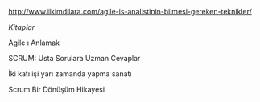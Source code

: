 http://www.ilkimdilara.com/agile-is-analistinin-bilmesi-gereken-teknikler/

_Kitaplar_

Agile ı Anlamak

SCRUM: Usta Sorulara Uzman Cevaplar 

İki katı işi yarı zamanda yapma sanatı

Scrum Bir Dönüşüm Hikayesi

